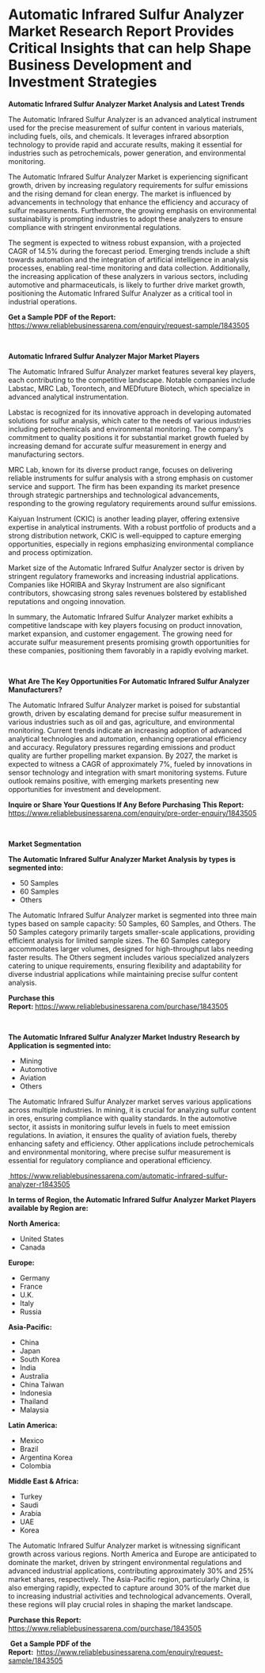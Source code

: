 <p><h1>Automatic Infrared Sulfur Analyzer Market Research Report Provides Critical Insights that can help Shape Business Development and Investment Strategies</h1></p><p><strong>Automatic Infrared Sulfur Analyzer Market Analysis and Latest Trends</strong></p>
<p><p>The Automatic Infrared Sulfur Analyzer is an advanced analytical instrument used for the precise measurement of sulfur content in various materials, including fuels, oils, and chemicals. It leverages infrared absorption technology to provide rapid and accurate results, making it essential for industries such as petrochemicals, power generation, and environmental monitoring.</p><p>The Automatic Infrared Sulfur Analyzer Market is experiencing significant growth, driven by increasing regulatory requirements for sulfur emissions and the rising demand for clean energy. The market is influenced by advancements in technology that enhance the efficiency and accuracy of sulfur measurements. Furthermore, the growing emphasis on environmental sustainability is prompting industries to adopt these analyzers to ensure compliance with stringent environmental regulations.</p><p>The segment is expected to witness robust expansion, with a projected CAGR of 14.5% during the forecast period. Emerging trends include a shift towards automation and the integration of artificial intelligence in analysis processes, enabling real-time monitoring and data collection. Additionally, the increasing application of these analyzers in various sectors, including automotive and pharmaceuticals, is likely to further drive market growth, positioning the Automatic Infrared Sulfur Analyzer as a critical tool in industrial operations.</p></p>
<p><strong>Get a Sample PDF of the Report:&nbsp;</strong> <a href="https://www.reliablebusinessarena.com/enquiry/request-sample/1843505?utm_campaign=2146&utm_medium=2&utm_source=Github&utm_content=ia&utm_term=16042025&utm_id=automatic-infrared-sulfur-analyzer">https://www.reliablebusinessarena.com/enquiry/request-sample/1843505</a></p>
<p>&nbsp;</p>
<p><strong>Automatic Infrared Sulfur Analyzer Major Market Players</strong></p>
<p><p>The Automatic Infrared Sulfur Analyzer market features several key players, each contributing to the competitive landscape. Notable companies include Labstac, MRC Lab, Torontech, and MEDfuture Biotech, which specialize in advanced analytical instrumentation.</p><p>Labstac is recognized for its innovative approach in developing automated solutions for sulfur analysis, which cater to the needs of various industries including petrochemicals and environmental monitoring. The company’s commitment to quality positions it for substantial market growth fueled by increasing demand for accurate sulfur measurement in energy and manufacturing sectors.</p><p>MRC Lab, known for its diverse product range, focuses on delivering reliable instruments for sulfur analysis with a strong emphasis on customer service and support. The firm has been expanding its market presence through strategic partnerships and technological advancements, responding to the growing regulatory requirements around sulfur emissions.</p><p>Kaiyuan Instrument (CKIC) is another leading player, offering extensive expertise in analytical instruments. With a robust portfolio of products and a strong distribution network, CKIC is well-equipped to capture emerging opportunities, especially in regions emphasizing environmental compliance and process optimization.</p><p>Market size of the Automatic Infrared Sulfur Analyzer sector is driven by stringent regulatory frameworks and increasing industrial applications. Companies like HORIBA and Skyray Instrument are also significant contributors, showcasing strong sales revenues bolstered by established reputations and ongoing innovation.</p><p>In summary, the Automatic Infrared Sulfur Analyzer market exhibits a competitive landscape with key players focusing on product innovation, market expansion, and customer engagement. The growing need for accurate sulfur measurement presents promising growth opportunities for these companies, positioning them favorably in a rapidly evolving market.</p></p>
<p>&nbsp;</p>
<p><strong>What Are The Key Opportunities For Automatic Infrared Sulfur Analyzer Manufacturers?</strong></p>
<p><p>The Automatic Infrared Sulfur Analyzer market is poised for substantial growth, driven by escalating demand for precise sulfur measurement in various industries such as oil and gas, agriculture, and environmental monitoring. Current trends indicate an increasing adoption of advanced analytical technologies and automation, enhancing operational efficiency and accuracy. Regulatory pressures regarding emissions and product quality are further propelling market expansion. By 2027, the market is expected to witness a CAGR of approximately 7%, fueled by innovations in sensor technology and integration with smart monitoring systems. Future outlook remains positive, with emerging markets presenting new opportunities for investment and development.</p></p>
<p><strong>Inquire or Share Your Questions If Any Before Purchasing This Report:</strong> <a href="https://www.reliablebusinessarena.com/enquiry/pre-order-enquiry/1843505?utm_campaign=2146&utm_medium=2&utm_source=Github&utm_content=ia&utm_term=16042025&utm_id=automatic-infrared-sulfur-analyzer">https://www.reliablebusinessarena.com/enquiry/pre-order-enquiry/1843505</a></p>
<p>&nbsp;</p>
<p><strong>Market Segmentation</strong></p>
<p><strong>The Automatic Infrared Sulfur Analyzer Market Analysis by types is segmented into:</strong></p>
<p><ul><li>50 Samples</li><li>60 Samples</li><li>Others</li></ul></p>
<p><p>The Automatic Infrared Sulfur Analyzer market is segmented into three main types based on sample capacity: 50 Samples, 60 Samples, and Others. The 50 Samples category primarily targets smaller-scale applications, providing efficient analysis for limited sample sizes. The 60 Samples category accommodates larger volumes, designed for high-throughput labs needing faster results. The Others segment includes various specialized analyzers catering to unique requirements, ensuring flexibility and adaptability for diverse industrial applications while maintaining precise sulfur content analysis.</p></p>
<p><strong>Purchase this Report:&nbsp;</strong><a href="https://www.reliablebusinessarena.com/purchase/1843505?utm_campaign=2146&utm_medium=2&utm_source=Github&utm_content=ia&utm_term=16042025&utm_id=automatic-infrared-sulfur-analyzer">https://www.reliablebusinessarena.com/purchase/1843505</a></p>
<p>&nbsp;</p>
<p><strong>The Automatic Infrared Sulfur Analyzer Market Industry Research by Application is segmented into:</strong></p>
<p><ul><li>Mining</li><li>Automotive</li><li>Aviation</li><li>Others</li></ul></p>
<p><p>The Automatic Infrared Sulfur Analyzer market serves various applications across multiple industries. In mining, it is crucial for analyzing sulfur content in ores, ensuring compliance with quality standards. In the automotive sector, it assists in monitoring sulfur levels in fuels to meet emission regulations. In aviation, it ensures the quality of aviation fuels, thereby enhancing safety and efficiency. Other applications include petrochemicals and environmental monitoring, where precise sulfur measurement is essential for regulatory compliance and operational efficiency.</p></p>
<p><a href="https://www.reliablebusinessarena.com/automatic-infrared-sulfur-analyzer-r1843505?utm_campaign=2146&utm_medium=2&utm_source=Github&utm_content=ia&utm_term=16042025&utm_id=automatic-infrared-sulfur-analyzer">&nbsp;https://www.reliablebusinessarena.com/automatic-infrared-sulfur-analyzer-r1843505</a></p>
<p><strong>In terms of Region, the Automatic Infrared Sulfur Analyzer Market Players available by Region are:</strong></p>
<p>
    <p> <strong> North America: </strong>
        <ul>
            <li>United States</li>
            <li>Canada</li>
        </ul>
        </p> 
    <p> <strong> Europe: </strong>
        <ul>
            <li>Germany</li>
            <li>France</li>
            <li>U.K.</li>
            <li>Italy</li>
            <li>Russia</li>
        </ul>
        </p> 
    <p> <strong> Asia-Pacific: </strong>
        <ul>
            <li>China</li>
            <li>Japan</li>
            <li>South Korea</li>
            <li>India</li>
            <li>Australia</li>
            <li>China Taiwan</li>
            <li>Indonesia</li>
            <li>Thailand</li>
            <li>Malaysia</li>
        </ul>
        </p> 
    <p> <strong> Latin America: </strong>
        <ul>
            <li>Mexico</li>
            <li>Brazil</li>
            <li>Argentina Korea</li>
            <li>Colombia</li>
        </ul>
        </p> 
    <p> <strong> Middle East & Africa: </strong>
        <ul>
            <li>Turkey</li>
            <li>Saudi</li>
            <li>Arabia</li>
            <li>UAE</li>
            <li>Korea</li>
        </ul>
    </p>
    </p>
<p><p>The Automatic Infrared Sulfur Analyzer market is witnessing significant growth across various regions. North America and Europe are anticipated to dominate the market, driven by stringent environmental regulations and advanced industrial applications, contributing approximately 30% and 25% market shares, respectively. The Asia-Pacific region, particularly China, is also emerging rapidly, expected to capture around 30% of the market due to increasing industrial activities and technological advancements. Overall, these regions will play crucial roles in shaping the market landscape.</p></p>
<p><strong>Purchase this Report: </strong><a href="https://www.reliablebusinessarena.com/purchase/1843505?utm_campaign=2146&utm_medium=2&utm_source=Github&utm_content=ia&utm_term=16042025&utm_id=automatic-infrared-sulfur-analyzer">https://www.reliablebusinessarena.com/purchase/1843505</a></p>
<p>&nbsp;<strong>Get a Sample PDF of the Report:&nbsp;&nbsp;</strong><a href="https://www.reliablebusinessarena.com/enquiry/request-sample/1843505?utm_campaign=2146&utm_medium=2&utm_source=Github&utm_content=ia&utm_term=16042025&utm_id=automatic-infrared-sulfur-analyzer">https://www.reliablebusinessarena.com/enquiry/request-sample/1843505</a></p>
<p><strong></strong></p>
<p><p></p><p></p><p></p></p>